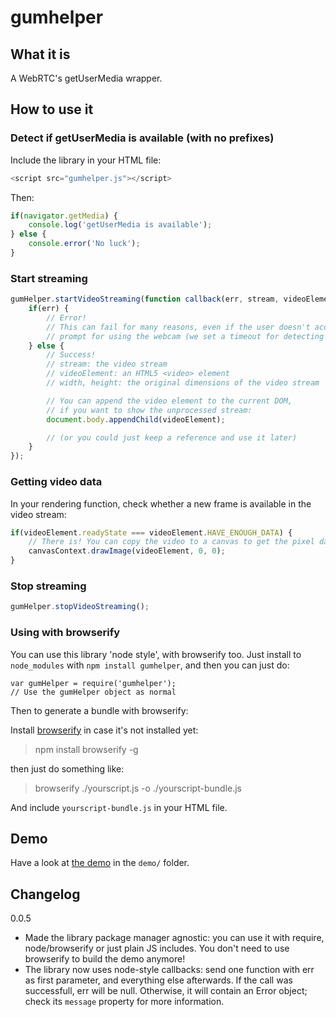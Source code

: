# gumhelper

## What it is

A WebRTC's getUserMedia wrapper.

## How to use it

### Detect if getUserMedia is available (with no prefixes)

Include the library in your HTML file:

```javascript
<script src="gumhelper.js"></script>
```

Then:

```javascript
if(navigator.getMedia) {
    console.log('getUserMedia is available');
} else {
    console.error('No luck');
}
```


### Start streaming

```javascript
gumHelper.startVideoStreaming(function callback(err, stream, videoElement, width, height) {
    if(err) {
        // Error!
        // This can fail for many reasons, even if the user doesn't accept the
        // prompt for using the webcam (we set a timeout for detecting this)
    } else {
        // Success!
        // stream: the video stream
        // videoElement: an HTML5 <video> element
        // width, height: the original dimensions of the video stream

        // You can append the video element to the current DOM,
        // if you want to show the unprocessed stream:
        document.body.appendChild(videoElement);

        // (or you could just keep a reference and use it later)
    }
});
```


### Getting video data

In your rendering function, check whether a new frame is available in the video stream:

```javascript
if(videoElement.readyState === videoElement.HAVE_ENOUGH_DATA) {
    // There is! You can copy the video to a canvas to get the pixel data, for example:
    canvasContext.drawImage(videoElement, 0, 0);
}
```


### Stop streaming

```javascript
gumHelper.stopVideoStreaming();
```


### Using with browserify

You can use this library 'node style', with browserify too. Just install to `node_modules` with `npm install gumhelper`, and then you can just do:

```
var gumHelper = require('gumhelper');
// Use the gumHelper object as normal
```

Then to generate a bundle with browserify:

Install [browserify](http://browserify.org/) in case it's not installed yet:

> npm install browserify -g

then just do something like:

> browserify ./yourscript.js -o ./yourscript-bundle.js

And include `yourscript-bundle.js` in your HTML file.


## Demo

Have a look at [the demo](./demo/index.html) in the ```demo/``` folder.

## Changelog

0.0.5 

* Made the library package manager agnostic: you can use it with require, node/browserify or just plain JS includes. You don't need to use browserify to build the demo anymore!
* The library now uses node-style callbacks: send one function with err as first parameter, and everything else afterwards. If the call was successfull, err will be null. Otherwise, it will contain an Error object; check its `message` property for more information.
